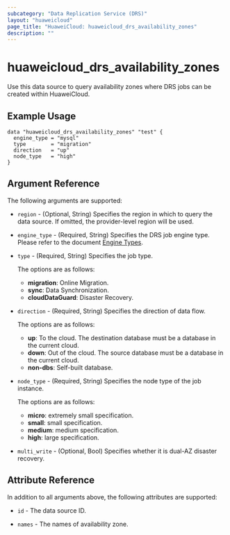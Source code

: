 ```yaml
---
subcategory: "Data Replication Service (DRS)"
layout: "huaweicloud"
page_title: "HuaweiCloud: huaweicloud_drs_availability_zones"
description: ""
---
```


# huaweicloud_drs_availability_zones

Use this data source to query availability zones where DRS jobs can be created within HuaweiCloud.

## Example Usage

```hcl
data "huaweicloud_drs_availability_zones" "test" {
  engine_type = "mysql"
  type        = "migration"
  direction   = "up"
  node_type   = "high"
}
```

## Argument Reference

The following arguments are supported:

* `region` - (Optional, String) Specifies the region in which to query the data source.
  If omitted, the provider-level region will be used.

* `engine_type` - (Required, String) Specifies the DRS job engine type.
  Please refer to the document [Engine Types](https://support.huaweicloud.com/intl/en-us/api-drs/drs_api_0159.html).

* `type` - (Required, String) Specifies the job type.

  The options are as follows:
  + **migration**: Online Migration.
  + **sync**: Data Synchronization.
  + **cloudDataGuard**: Disaster Recovery.

* `direction` - (Required, String) Specifies the direction of data flow.

  The options are as follows:
  + **up**: To the cloud. The destination database must be a database in the current cloud.
  + **down**: Out of the cloud. The source database must be a database in the current cloud.
  + **non-dbs**: Self-built database.

* `node_type` - (Required, String) Specifies the node type of the job instance.

  The options are as follows:
  + **micro**: extremely small specification.
  + **small**: small specification.
  + **medium**: medium specification.
  + **high**: large specification.

* `multi_write` - (Optional, Bool) Specifies whether it is dual-AZ disaster recovery.

## Attribute Reference

In addition to all arguments above, the following attributes are supported:

* `id` - The data source ID.

* `names` - The names of availability zone.
